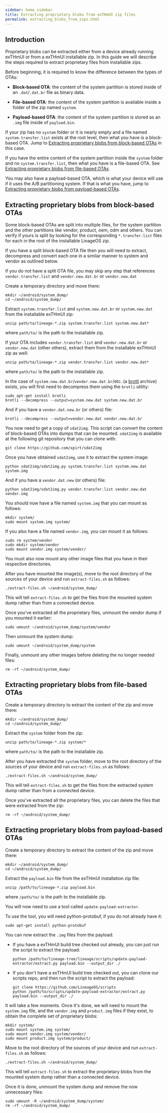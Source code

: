 ```yaml
---
sidebar: home_sidebar
title: Extracting proprietary blobs from exTHmUI zip files
permalink: extracting_blobs_from_zips.html
---
```

## Introduction

Proprietary blobs can be extracted either from a device already running exTHmUI or from a exTHmUI installable zip. In this guide we will describe the steps required to extract proprietary files from installable zips.

Before beginning, it is required to know the difference between the types of OTAs:

* **Block-based OTA**: the content of the system partition is stored inside of an `.dat`/`.dat.br` file as binary data.

* **File-based OTA**: the content of the system partition is available inside a folder of the zip named `system`.

* **Payload-based OTA**: the content of the system partition is stored as an `.img` file inside of `payload.bin`.

If your zip has no `system` folder or it is nearly empty and a file named `system.transfer.list` exists at the root level, then what you have is a block-based OTA. Jump to [Extracting proprietary blobs from block-based OTAs](#extracting-proprietary-blobs-from-block-based-otas) in this case.

If you have the entire content of the system partition inside the `system` folder and no `system.transfer.list`, then what you have is a file-based OTA. See [Extracting proprietary blobs from file-based OTAs](#extracting-proprietary-blobs-from-file-based-otas).

You may also have a payload-based OTA, which is what your device will use if it uses the A/B partitioning system. If that is what you have, jump to [Extracting proprietary blobs from payload-based OTAs](#extracting-proprietary-blobs-from-payload-based-otas).

## Extracting proprietary blobs from block-based OTAs

Some block-based OTAs are split into multiple files, for the system partition and the other partitions like vendor, product, oem, odm and others.  You can verify if yours is split by looking for the corresponding `*.transfer.list` files for each in the root of the installable LinageOS zip.

If you have a split block-based OTA file then you will need to extract, decompress and convert each one in a similar manner to system and vendor as outlined below.

If you do not have a split OTA file, you may skip any step that references `vendor.transfer.list` and `vendor.new.dat.br` or `vendor.new.dat`

Create a temporary directory and move there:

```
mkdir ~/android/system_dump/
cd ~/android/system_dump/
```

Extract `system.transfer.list` and `system.new.dat.br` or `system.new.dat` from the installable exTHmUI zip:

```
unzip path/to/lineage-*.zip system.transfer.list system.new.dat*
```
where `path/to/` is the path to the installable zip.

If your OTA includes `vendor.transfer.list` and `vendor.new.dat.br` or `vendor.new.dat` (other others), extract them from the installable exTHmUI zip as well:

```
unzip path/to/lineage-*.zip vendor.transfer.list vendor.new.dat*
```
where `path/to/` is the path to the installable zip.

In the case of `system.new.dat.br`/`vendor.new.dat.br`/etc. (a [brotli](https://en.wikipedia.org/wiki/Brotli) archive) exists, you will first need to decompress them using the `brotli` utility:

```
sudo apt-get install brotli
brotli --decompress --output=system.new.dat system.new.dat.br
```

And if you have a `vendor.dat.new.br` (or others) file:

```
brotli --decompress --output=vendor.new.dat vendor.new.dat.br
```

You now need to get a copy of `sdat2img`. This script can convert the content of block-based OTAs into dumps that can be mounted. `sdat2img` is available at the following git repository that you can clone with:

```
git clone https://github.com/xpirt/sdat2img
```

Once you have obtained `sdat2img`, use it to extract the system image:

```
python sdat2img/sdat2img.py system.transfer.list system.new.dat system.img
```

And if you have a `vendor.dat.new` (or others) file:

```
python sdat2img/sdat2img.py vendor.transfer.list vendor.new.dat vendor.img
```

You should now have a file named `system.img` that you can mount as follows:

```
mkdir system/
sudo mount system.img system/
```

If you also have a file named `vendor.img`, you can mount it as follows:

```
sudo rm system/vendor
sudo mkdir system/vendor
sudo mount vendor.img system/vendor/
```

You must also now mount any other image files that you have in their respective directories.

After you have mounted the image(s), move to the root directory of the sources of your device and run `extract-files.sh` as follows:

```
./extract-files.sh ~/android/system_dump/
```

This will tell `extract-files.sh` to get the files from the mounted system dump rather than from a connected device.

Once you've extracted all the proprietary files, unmount the vendor dump if you mounted it earlier:

```
sudo umount ~/android/system_dump/system/vendor
```

Then unmount the system dump:

```
sudo umount ~/android/system_dump/system

```

Finally, unmount any other images before deleting the no longer needed files:

```
rm -rf ~/android/system_dump/
```

## Extracting proprietary blobs from file-based OTAs

Create a temporary directory to extract the content of the zip and move there:

```
mkdir ~/android/system_dump/
cd ~/android/system_dump/
```

Extract the `system` folder from the zip:

```
unzip path/to/lineage-*.zip system/*
```
where `path/to/` is the path to the installable zip.

After you have extracted the `system` folder, move to the root directory of the sources of your device and run `extract-files.sh` as follows:

```
./extract-files.sh ~/android/system_dump/
```
This will tell `extract-files.sh` to get the files from the extracted system dump rather than from a connected device.

Once you've extracted all the proprietary files, you can delete the files that were extracted from the zip:

```
rm -rf ~/android/system_dump/
```

## Extracting proprietary blobs from payload-based OTAs

Create a temporary directory to extract the content of the zip and move there:

```
mkdir ~/android/system_dump/
cd ~/android/system_dump/
```

Extract the `payload.bin` file from the exTHmUI installation zip file:

```
unzip /path/to/lineage-*.zip payload.bin
```
where `/path/to/` is the path to the installable zip.

You will now need to use a tool called `update-payload-extractor`.

To use the tool, you will need python-protobuf, if you do not already have it:

```
sudo apt-get install python-protobuf
```

You can now extract the `.img` files from the payload:

* If you have a exTHmUI build tree checked out already, you can just run the script to extract the payload:
  ```
  python /path/to/lineage-tree/lineage/scripts/update-payload-extractor/extract.py payload.bin --output_dir ./
  ```

* If you don't have a exTHmUI build tree checked out, you can clone our scripts repo, and then run the script to extract the payload:
  ```
  git clone https://github.com/LineageOS/scripts
  python /path/to/scripts/update-payload-extractor/extract.py payload.bin --output_dir ./
  ```

It will take a few moments. Once it's done, we will need to mount the `system.img` file, and the `vendor.img` and `product.img` files if they exist, to obtain the complete set of proprietary blobs:

```
mkdir system/
sudo mount system.img system/
sudo mount vendor.img system/vendor/
sudo mount product.img system/product/
```

Move to the root directory of the sources of your device and run `extract-files.sh` as follows:

```
./extract-files.sh ~/android/system_dump/
```

This will tell `extract-files.sh` to extract the proprietary blobs from the mounted system dump rather than a connected device.

Once it is done, unmount the system dump and remove the now unnecessary files:

```
sudo umount -R ~/android/system_dump/system/
rm -rf ~/android/system_dump/
```
